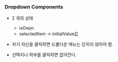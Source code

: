 ### Dropdown Components

- 2 개의 상태

  - isOepn
  - selectedItem -> initialValue값

- 자기 자신을 클릭하면 드롭다운 메뉴는 닫히지 않아야 함.
- 선택지나 외부를 클릭하면 없어진다.
